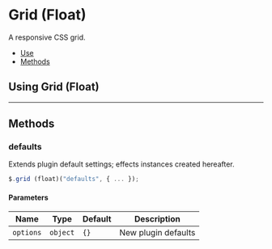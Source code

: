 # Grid (Float)

A responsive CSS grid.

<!-- HEADER END -->

<!-- NAV START -->

* [Use](#use)
* [Methods](#methods)

<!-- NAV END -->

<!-- DEMO BUTTON -->

<a name="use"></a>

## Using Grid (Float)

<hr>
<a name="methods"></a>

## Methods

### defaults

Extends plugin default settings; effects instances created hereafter.

```javascript
$.grid (float)("defaults", { ... });
```

#### Parameters

| Name | Type | Default | Description |
| --- | --- | --- | --- |
| `options` | `object` | `{}` | New plugin defaults |

